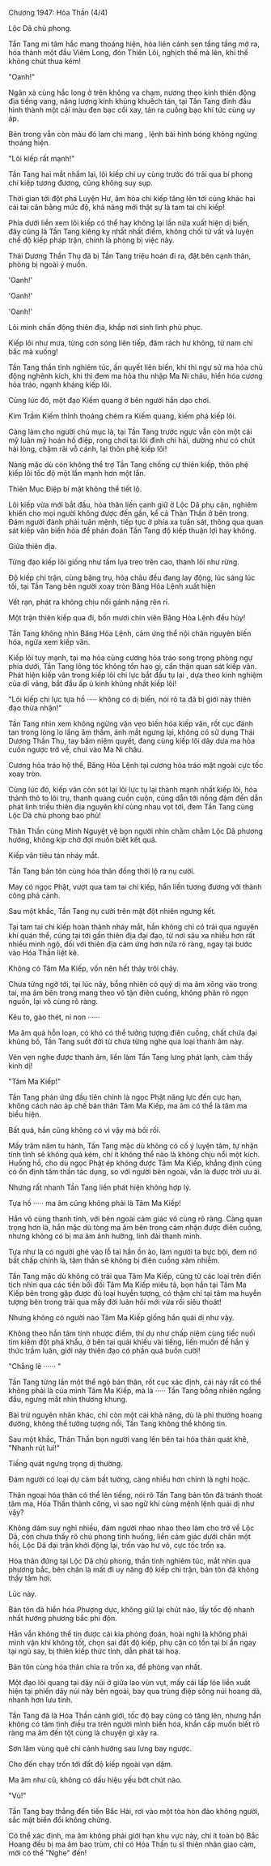 




Chương 1947: Hóa Thần (4/4)


Lộc Dã chủ phong.

Tần Tang mi tâm hắc mang thoáng hiện, hỏa liên cánh sen tầng tầng mở ra, hóa thành một đầu Viêm Long, đón Thiên Lôi, nghịch thế mà lên, khí thế không chút thua kém!

"Oanh!"

Ngân xà cùng hắc long ở trên không va chạm, nương theo kinh thiên động địa tiếng vang, năng lượng kinh khủng khuếch tán, tại Tần Tang đỉnh đầu hình thành một cái màu đen bạc cối xay, tản ra cuồng bạo khí tức cùng uy áp.

Bên trong vẫn còn màu đỏ lam chi mang , lệnh bài hình bóng không ngừng thoáng hiện.

"Lôi kiếp rất mạnh!"

Tần Tang hai mắt nhắm lại, lôi kiếp chi uy cùng trước đó trải qua bí phong chi kiếp tương đương, cũng không suy sụp.

Thời gian tới đột phá Luyện Hư, âm hỏa chi kiếp tăng lên tới cùng khác hai cái tai cân bằng mức độ, khả năng mới thật sự là tam tai chi kiếp!

Phía dưới liền xem lôi kiếp có thể hay không lại lần nữa xuất hiện dị biến, đây cũng là Tần Tang kiêng kỵ nhất nhất điểm, không chối từ vất vả luyện chế độ kiếp pháp trận, chính là phòng bị việc này.

Thái Dương Thần Thụ đã bị Tần Tang triệu hoán đi ra, đặt bên cạnh thân, phòng bị ngoài ý muốn.

'Oanh!'

'Oanh!'

'Oanh!'

Lôi minh chấn động thiên địa, khắp nơi sinh linh phủ phục.

Kiếp lôi như mưa, từng cơn sóng liên tiếp, đâm rách hư không, từ nam chí bắc mà xuống!

Tần Tang thần tình nghiêm túc, ấn quyết liên biến, khi thì ngự sử ma hỏa chủ động nghênh kích, khi thì đem ma hỏa thu nhập Ma Ni châu, hiển hóa cương hỏa tráo, ngạnh kháng kiếp lôi.

Cùng lúc đó, một đạo Kiếm quang ở bên người hắn dạo chơi.

Kim Trầm Kiếm thỉnh thoảng chém ra Kiếm quang, kiếm phá kiếp lôi.

Càng làm cho người chú mục là, tại Tần Tang trước ngực vẫn còn một cái mỹ luân mỹ hoán hồ điệp, rong chơi tại lôi đình chi hải, dường như có chút hài lòng, chậm rãi vỗ cánh, lại thôn phệ kiếp lôi!

Nàng mặc dù còn không thể trợ Tần Tang chống cự thiên kiếp, thôn phệ kiếp lôi tốc độ một lần mạnh hơn một lần.

Thiên Mục Điệp bí mật không thể tiết lộ.

Lôi kiếp vừa mới bắt đầu, hóa thân liền canh giữ ở Lộc Dã phụ cận, nghiêm khiến cho mọi người không được đến gần, kể cả Thân Thần ở bên trong. Đám người đành phải tuân mệnh, tiếp tục ở phía xa tuần sát, thông qua quan sát kiếp vân biến hóa để phán đoán Tần Tang độ kiếp thuận lợi hay không.

Giữa thiên địa.

Từng đạo kiếp lôi giống như tấm lụa treo trên cao, thanh lôi như rừng.

Độ kiếp chi trận, cùng băng trụ, hỏa châu đều đang lay động, lúc sáng lúc tối, tại Tần Tang bên người xoay tròn Băng Hỏa Lệnh xuất hiện

Vết rạn, phát ra không chịu nổi gánh nặng rên rỉ.

Một trận thiên kiếp qua đi, bốn mươi chín viên Băng Hỏa Lệnh đều hủy!

Tần Tang không nhìn Băng Hỏa Lệnh, cảm ứng thể nội chân nguyên biến hóa, ngửa xem kiếp vân.

Kiếp lôi tuy mạnh, tại ma hỏa cùng cương hỏa tráo song trọng phòng ngự phía dưới, Tần Tang lông tóc không tổn hao gì, cẩn thận quan sát kiếp vân. Phát hiện kiếp vân trong kiếp lôi chi lực bắt đầu tụ lại , dựa theo kinh nghiệm của dĩ vãng, bắt đầu ấp ủ kinh khủng nhất kiếp lôi!

"Lôi kiếp chi lực tựa hồ ····· không có dị biến, nói rõ ta đã bị giới này thiên đạo thừa nhận!"

Tần Tang nhìn xem không ngừng vặn vẹo biến hóa kiếp vân, rốt cục đánh tan trong lòng lo lắng âm thầm, ánh mắt ngưng lại, không có sử dụng Thái Dương Thần Thụ, tay bấm niệm quyết, đang cùng kiếp lôi dây dưa ma hỏa cuốn ngược trở về, chui vào Ma Ni châu.

Cương hỏa tráo hộ thể, Băng Hỏa Lệnh tại cương hỏa tráo mặt ngoài cực tốc xoay tròn.

Cùng lúc đó, kiếp vân còn sót lại lôi lực tụ lại thành mạnh nhất kiếp lôi, hóa thành thô to lôi trụ, thanh quang cuồn cuộn, cũng dẫn tới nồng đậm đến dẫn phát linh triều thiên địa nguyên khí cùng nhau vọt tới, đem Tần Tang cùng Lộc Dã chủ phong bao phủ!

Thân Thần cùng Minh Nguyệt vệ bọn người nhìn chằm chằm Lộc Dã phương hướng, không kịp chờ đợi muốn biết kết quả.

Kiếp vân tiêu tán nháy mắt.

Tần Tang bản tôn cùng hóa thân đồng thời lộ ra nụ cười.

May có ngọc Phật, vượt qua tam tai chi kiếp, hắn liền tương đương với thành công phá cảnh.

Sau một khắc, Tần Tang nụ cười trên mặt đột nhiên ngưng kết.

Tại tam tai chi kiếp hoàn thành nháy mắt, hắn không chỉ có trải qua nguyên khí quán thể, cũng tại tới gần thiên địa đại đạo, từ nơi sâu xa nhiều hơn rất nhiều minh ngộ, đối với thiên địa cảm ứng hơn nữa rõ ràng, ngay tại bước vào Hóa Thần liệt kê.

Không có Tâm Ma Kiếp, vốn nên hết thảy trôi chảy.

Chưa từng ngờ tới, tại lúc này, bỗng nhiên có quỷ dị ma âm xông vào trong tai, ma âm bên trong mang theo vô tận điên cuồng, không phân rõ ngọn nguồn, lại vô cùng rõ ràng.

Kêu to, gào thét, nỉ non ······

Ma âm quá hỗn loạn, có khó có thể tưởng tượng điên cuồng, chất chứa đại khủng bố, Tần Tang suốt đời từ chưa từng nghe qua loại thanh âm này.

Vẻn vẹn nghe được thanh âm, liền làm Tần Tang lưng phát lạnh, cảm thấy kinh dị!

"Tâm Ma Kiếp!"

Tần Tang phản ứng đầu tiên chính là ngọc Phật năng lực đến cực hạn, không cách nào áp chế bản thân Tâm Ma Kiếp, ma âm có thể là tâm ma biểu hiện.

Bất quá, hắn cũng không có vì vậy mà bối rối.

Mấy trăm năm tu hành, Tần Tang mặc dù không có cố ý luyện tâm, tự nhận tính tình sẽ không quá kém, chí ít không thể nào là không chịu nổi một kích. Huống hồ, cho dù ngọc Phật ép không được Tâm Ma Kiếp, khẳng định cũng có ổn định tâm thần tác dụng, so với người bên ngoài, vẫn là được trời ưu ái.

Nhưng rất nhanh Tần Tang liền phát hiện không hợp lý.

Tựa hồ ····· ma âm cũng không phải là Tâm Ma Kiếp!

Hắn vô cùng thanh tỉnh, với bên ngoài cảm giác vô cùng rõ ràng. Càng quan trọng hơn là, hắn mặc dù tòng ma âm bên trong cảm nhận được điên cuồng, nhưng không có bị ma âm ảnh hưởng, linh đài thanh minh.

Tựa như là có người ghé vào lỗ tai hắn ồn ào, làm người ta bực bội, đem nó bất chấp chính là, tâm thần sẽ không bị điên cuồng xâm nhiễm.

Tần Tang mặc dù không có trải qua Tâm Ma Kiếp, cũng từ các loại trên điển tịch nhìn qua các tiền bối đối Tâm Ma Kiếp miêu tả, bọn hắn tại Tâm Ma Kiếp bên trong gặp được đủ loại huyễn tượng, có thậm chí tại tâm ma huyễn tượng bên trong trải qua mấy đời luân hồi mới vừa rồi siêu thoát!

Nhưng không có người nào Tâm Ma Kiếp giống hắn quái dị như vậy.

Không theo hắn tâm tính nhược điểm, thí dụ như chấp niệm cùng tiếc nuối tìm kiếm đột phá khẩu, ở bên tai quái khiếu vài tiếng, liền muốn để hắn ý thức trầm luân, giới này thiên đạo có phần quá buồn cười!

"Chẳng lẽ ······ "

Tần Tang từng lần một thể ngộ bản thân, rốt cục xác định, cái này rất có thể không phải là của mình Tâm Ma Kiếp, mà là ····· Tần Tang bỗng nhiên ngẩng đầu, ngưng mắt nhìn thương khung.

Bài trừ nguyên nhân khác, chỉ còn một cái khả năng, dù là phi thường hoang đường, không thể tưởng tượng nổi, Tần Tang không thể không tin.

Sau một khắc, Thân Thần bọn người vang lên bên tai hóa thân quát khẽ, "Nhanh rút lui!"

Tiếng quát ngưng trọng dị thường.

Đám người có loại dự cảm bất tường, càng nhiều hơn chính là nghi hoặc.

Thân ngoại hóa thân có thể lên tiếng, nói rõ Tần Tang bản tôn đã tránh thoát tâm ma, Hóa Thần thành công, vì sao ngữ khí cùng mệnh lệnh quái dị như vậy?

Không dám suy nghĩ nhiều, đám người nhao nhao theo làm cho trở về Lộc Dã, còn chưa thấy rõ chủ phong tình huống, liền cảm giác dưới chân một hồi, Lộc Dã đại trận khởi động lại, trốn vào hư vô, cực tốc trốn xa.

Hóa thân đứng tại Lộc Dã chủ phong, thần tình nghiêm túc, mắt nhìn qua phương bắc, bên chân là mất đi uy năng độ kiếp chi trận, bản tôn đã không thấy tăm hơi.

Lúc này.

Bản tôn đã hiển hóa Phượng dực, không giữ lại chút nào, lấy tốc độ nhanh nhất hướng phương bắc phi độn.

Hắn vẫn không thể tin được cái kia phỏng đoán, hoài nghi là không phải mình vận khí không tốt, chọn sai đất độ kiếp, phụ cận có tồn tại bí ẩn ngay tại ngủ say, bị thiên kiếp thức tỉnh, dẫn phát tai hoạ.

Bản tôn cùng hóa thân chia ra trốn xa, để phòng vạn nhất.

Một đạo lôi quang tại dãy núi ở giữa lao vùn vụt, mấy cái lấp lóe liền xuất hiện tại phiến dãy núi này bên ngoài, bay qua trùng điệp sông núi hoang dã, nhanh hơn lưu tinh.

Tần Tang đã là Hóa Thần cảnh giới, tốc độ bay cũng có tăng lên, nhưng hắn không có tâm tình điều tra trên người mình biến hóa, khẩn cấp muốn biết rõ ràng ma âm đến tột cùng là chuyện gì xảy ra.

Sơn lâm vùng quê chi cảnh hướng sau lưng bay ngược.

Cho đến chạy trốn tới đất độ kiếp ngoài vạn dặm.

Ma âm như cũ, không có dấu hiệu yếu bớt chút nào.

"Vù!"

Tần Tang bay thẳng đến tiến Bắc Hải, rơi vào một tòa hòn đảo không người, sắc mặt biến đổi không chừng.

Có thể xác định, ma âm không phải giới hạn khu vực này, chí ít toàn bộ Bắc Hoang đều bị ma âm bao trùm, chỉ có Hóa Thần tu sĩ thiên nhân giao cảm, mới có thể "Nghe" đến!





